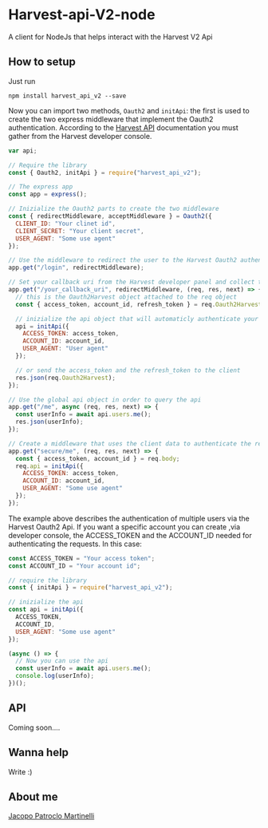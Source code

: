 # Harvest-api-V2-node

A client for NodeJs that helps interact with the Harvest V2 Api

## How to setup

Just run

`npm install harvest_api_v2 --save`

Now you can import two methods, `Oauth2` and `initApi`: the first is used to create the two express middleware that implement the Oauth2 authentication. According to the [Harvest API](https://id.getharvest.com/developers) documentation you must gather from the Harvest developer console.

```javascript
var api;

// Require the library
const { Oauth2, initApi } = require("harvest_api_v2");

// The express app
const app = express();

// Inizialize the Oauth2 parts to create the two middleware
const { redirectMiddleware, acceptMiddleware } = Oauth2({
  CLIENT_ID: "Your clinet id",
  CLIENT_SECRET: "Your client secret",
  USER_AGENT: "Some use agent"
});

// Use the middleware to redirect the user to the Harvest Oauth2 authentication flow
app.get("/login", redirectMiddleware);

// Set your callback uri from the Harvest developer panel and collect the tokens used for the authentication
app.get("/your_callback_uri", redirectMiddleware, (req, res, next) => {
  // this is the Oauth2Harvest object attached to the req object
  const { access_token, account_id, refresh_token } = req.Oauth2Harvest;

  // inizialize the api object that will automaticly authenticate your calls
  api = initApi({
    ACCESS_TOKEN: access_token,
    ACCOUNT_ID: account_id,
    USER_AGENT: "User agent"
  });

  // or send the access_token and the refresh_token to the client
  res.json(req.Oauth2Harvest);
});

// Use the global api object in order to query the api
app.get("/me", async (req, res, next) => {
  const userInfo = await api.users.me();
  res.json(userInfo);
});

// Create a middleware that uses the client data to authenticate the request
app.get("secure/me", (req, res, next) => {
  const { access_token, account_id } = req.body;
  req.api = initApi({
    ACCESS_TOKEN: access_token,
    ACCOUNT_ID: account_id,
    USER_AGENT: "Some use agent"
  });
});
```

The example above describes the authentication of multiple users via the Harvest Oauth2 Api. If you want a specific account you can create ,via developer console, the ACCESS_TOKEN and the ACCOUNT_ID needed for authenticating the requests. In this case:

```javascript
const ACCESS_TOKEN = "Your access token";
const ACCOUNT_ID = "Your account id";

// require the library
const { initApi } = require("harvest_api_v2");

// inizialize the api
const api = initApi({
  ACCESS_TOKEN,
  ACCOUNT_ID,
  USER_AGENT: "Some use agent"
});

(async () => {
  // Now you can use the api
  const userInfo = await api.users.me();
  console.log(userInfo);
})();
```

## API

Coming soon....

## Wanna help

Write :)

## About me

[Jacopo Patroclo Martinelli](https://jacopopatroclo.github.io/)
